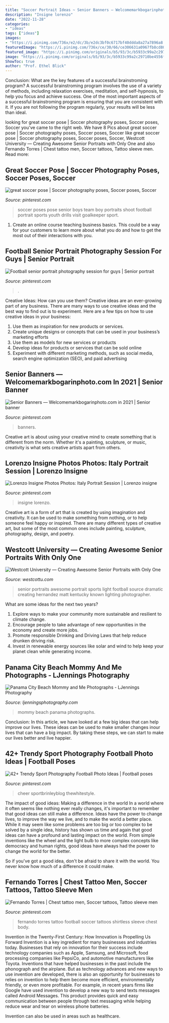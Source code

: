 ```yaml
---
title: "Soccer Portrait Ideas ~ Senior Banners — Welcomemarkbogarinphoto.com In 2021"
description: "Insigne lorenzo"
date: "2022-11-28"
categories:
- "ideas"
tags: ["ideas"]
images:
- "https://i.pinimg.com/736x/e2/dc/3b/e2dc3bf0c6717bf40ddda8a27a7896a8.jpg"
featuredImage: "https://i.pinimg.com/736x/ce/30/66/ce306631a0967fb8cd80f1fae25b821e--lorenzo-insigne-italy.jpg"
featured_image: "https://i.pinimg.com/originals/b5/93/3c/b5933c99a2c29710be4556f529fbc953.jpg"
image: "https://i.pinimg.com/originals/b5/93/3c/b5933c99a2c29710be4556f529fbc953.jpg"
ShowToc: true
author: "Prof. Ethel Blick"
---
```



Conclusion: What are the key features of a successful brainstroming program?
A successful brainstroming program involves the use of a variety of methods, including relaxation exercises, meditation, and self-hypnosis, to help you focus and achieve success. One of the most important aspects of a successful brainstroming program is ensuring that you are consistent with it. If you are not following the program regularly, your results will be less than ideal.

	

		
looking for great soccer pose | Soccer photography poses, Soccer poses, Soccer you've came to the right web. We have 8 Pics about great soccer pose | Soccer photography poses, Soccer poses, Soccer like great soccer pose | Soccer photography poses, Soccer poses, Soccer, Westcott University — Creating Awesome Senior Portraits with Only One and also Fernando Torres | Chest tattoo men, Soccer tattoos, Tattoo sleeve men. Read more:
		
    
## Great Soccer Pose | Soccer Photography Poses, Soccer Poses, Soccer

<img loading=lazy src="https://i.pinimg.com/originals/b5/93/3c/b5933c99a2c29710be4556f529fbc953.jpg" onerror="this.onerror=null;this.src='https://tse2.mm.bing.net/th?id=OIP.EaktLH1JLQ8TWcFZ5dI0wQAAAA&amp;pid=15.1';" alt="great soccer pose | Soccer photography poses, Soccer poses, Soccer">

_Source: pinterest.com_

>soccer poses pose senior boys team boy portraits shoot football portrait sports youth drills visit goalkeeper sport. 

	

1) Create an online course teaching business basics. This could be a way for your customers to learn more about what you do and how to get the most out of their interactions with you.

    
## Football Senior Portrait Photography Session For Guys | Senior Portrait

<img loading=lazy src="https://i.pinimg.com/originals/32/92/51/329251cf954c3cf5a3a522920f0d4e45.jpg" onerror="this.onerror=null;this.src='https://tse3.mm.bing.net/th?id=OIP.iMv98duSF4C6k9h9hDJyXQHaE7&amp;pid=15.1';" alt="Football senior portrait photography session for guys | Senior portrait">

_Source: pinterest.com_

>. 

	

Creative Ideas: How can you use them?
Creative ideas are an ever-growing part of any business. There are many ways to use creative ideas and the best way to find out is to experiment. Here are a few tips on how to use creative ideas in your business:
1. Use them as inspiration for new products or services.
2. Create unique designs or concepts that can be used in your business’s marketing efforts  
3. Use them as models for new services or products 
4. Develop ideas for products or services that can be sold online 
5. Experiment with different marketing methods, such as social media, search engine optimization (SEO), and paid advertising 

    
## Senior Banners — Welcomemarkbogarinphoto.com In 2021 | Senior Banner

<img loading=lazy src="https://i.pinimg.com/736x/d6/ad/c5/d6adc51053ddab1ae18bd68d39d74432.jpg" onerror="this.onerror=null;this.src='https://tse1.mm.bing.net/th?id=OIP.gCV0DP3GNpt5W5HEMtgcswHaJ3&amp;pid=15.1';" alt="Senior Banners — Welcomemarkbogarinphoto.com in 2021 | Senior banner">

_Source: pinterest.com_

>banners. 

	

Creative art is about using your creative mind to create something that is different from the norm. Whether it's a painting, sculpture, or music, creativity is what sets creative artists apart from others.

    
## Lorenzo Insigne Photos Photos: Italy Portrait Session | Lorenzo Insigne

<img loading=lazy src="https://i.pinimg.com/736x/ce/30/66/ce306631a0967fb8cd80f1fae25b821e--lorenzo-insigne-italy.jpg" onerror="this.onerror=null;this.src='https://tse3.mm.bing.net/th?id=OIP.1znKB7oUryoCVE5HoCFqyQDPEs&amp;pid=15.1';" alt="Lorenzo Insigne Photos Photos: Italy Portrait Session | Lorenzo insigne">

_Source: pinterest.com_

>insigne lorenzo. 

	

Creative art is a form of art that is created by using imagination and creativity. It can be used to make something from nothing, or to help someone feel happy or inspired. There are many different types of creative art, but some of the most common ones include painting, sculpture, photography, design, and poetry.

    
## Westcott University — Creating Awesome Senior Portraits With Only One

<img loading=lazy src="https://westcottu.com/wp-content/uploads/20150528_football-1-e1485807349861.jpg" onerror="this.onerror=null;this.src='https://tse4.mm.bing.net/th?id=OIP.CzU5cHO9Lj4zVgW_0b7sdQHaE8&amp;pid=15.1';" alt="Westcott University — Creating Awesome Senior Portraits with Only One">

_Source: westcottu.com_

>senior portraits awesome portrait sports light football source dramatic creating hernandez matt kentucky known lighting photographer. 

	

What are some ideas for the next two years?
1. Explore ways to make your community more sustainable and resilient to climate change.
2. Encourage people to take advantage of new opportunities in the economy and create more jobs.
3. Promote responsible Drinking and Driving Laws that help reduce drunken driving risk.
4. Invest in renewable energy sources like solar and wind to help keep your planet clean while generating income.

    
## Panama City Beach Mommy And Me Photographs - LJennings Photography

<img loading=lazy src="https://myzone-t6mgovvr.netdna-ssl.com/wp-content/uploads/2017/06/3A8A8446.jpg" onerror="this.onerror=null;this.src='https://tse4.mm.bing.net/th?id=OIP.57jHVXMeW2QYp2ri72FD7AHaE8&amp;pid=15.1';" alt="Panama City Beach Mommy and Me Photographs - LJennings Photography">

_Source: ljenningsphotography.com_

>mommy beach panama photographs. 

	

Conclusion:
In this article, we have looked at a few big ideas that can help improve our lives. These ideas can be used to make smaller changes inour lives that can have a big impact. By taking these steps, we can start to make our lives better and live happier.

    
## 42+ Trendy Sport Photography Football Photo Ideas | Football Poses

<img loading=lazy src="https://i.pinimg.com/736x/e2/dc/3b/e2dc3bf0c6717bf40ddda8a27a7896a8.jpg" onerror="this.onerror=null;this.src='https://tse3.mm.bing.net/th?id=OIP.bzcZAlOXcmjCZWyBaLGWiQAAAA&amp;pid=15.1';" alt="42+ Trendy Sport Photography Football Photo Ideas | Football poses">

_Source: pinterest.com_

>cheer sportbrinleyblog thewhitestyle. 

	

The impact of good ideas: Making a difference in the world
In a world where it often seems like nothing ever really changes, it's important to remember that good ideas can still make a difference. Ideas have the power to change lives, to improve the way we live, and to make the world a better place.
While it may seem like some problems are too big or too complex to be solved by a single idea, history has shown us time and again that good ideas can have a profound and lasting impact on the world. From simple inventions like the wheel and the light bulb to more complex concepts like democracy and human rights, good ideas have always had the power to change the world for the better.

So if you've got a good idea, don't be afraid to share it with the world. You never know how much of a difference it could make.

    
## Fernando Torres | Chest Tattoo Men, Soccer Tattoos, Tattoo Sleeve Men

<img loading=lazy src="https://i.pinimg.com/736x/93/b1/a5/93b1a55e34b1667a15d2650f117d0ede.jpg" onerror="this.onerror=null;this.src='https://tse1.mm.bing.net/th?id=OIP.O7RNa5tBklcRRQGD4DIcMAHaJB&amp;pid=15.1';" alt="Fernando Torres | Chest tattoo men, Soccer tattoos, Tattoo sleeve men">

_Source: pinterest.com_

>fernando torres tattoo football soccer tattoos shirtless sleeve chest body. 

	

Invention in the Twenty-First Century: How Innovation is Propelling Us Forward
Invention is a key ingredient for many businesses and industries today. Businesses that rely on innovation for their success include technology companies such as Apple, Samsung, and Microsoft, food processing companies like PepsiCo, and automotive manufacturers like Toyota. Inventions that have helped businesses in the past include the phonograph and the airplane.
But as technology advances and new ways to use invention are developed, there is also an opportunity for businesses to relies on invention to help them become more efficient, environmentally friendly, or even more profitable. For example, in recent years firms like Google have used invention to develop a new way to send texts messages called Android Messages. This product provides quick and easy communication between people through text messaging while helping reduce wear and tear on wireless phone batteries.

Invention can also be used in areas such as healthcare.

